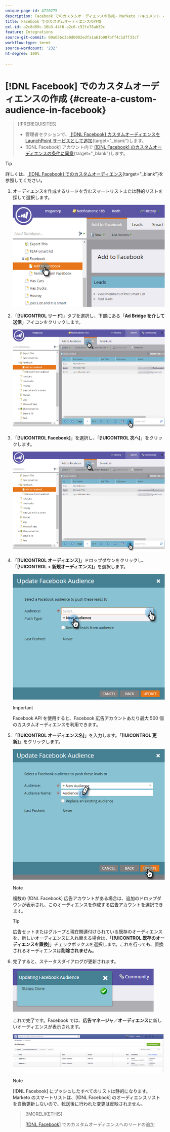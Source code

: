 ```yaml
---
unique-page-id: 4720275
description: Facebook でのカスタムオーディエンスの作成- Marketo ドキュメント - 製品ドキュメント
title: Facebook でのカスタムオーディエンスの作成
exl-id: a2c8d89c-16b3-44f6-a2c6-c52fe78ab39c
feature: Integrations
source-git-commit: 09a656c3a0d0002edfa1a61b987bff4c1dff33cf
workflow-type: tm+mt
source-wordcount: '232'
ht-degree: 100%

---
```


# [!DNL Facebook] でのカスタムオーディエンスの作成 {#create-a-custom-audience-in-facebook}

>[!PREREQUISITES]
>
>* 管理者セクションで、[ [!DNL Facebook]  カスタムオーディエンスを LaunchPoint サービスとして追加](/help/marketo/product-docs/demand-generation/ad-network-integrations/add-facebook-custom-audiences-as-a-launchpoint-service.md){target="_blank"}します。
>* [!DNL Facebook] アカウント内で [ [!DNL Facebook] のカスタムオーディエンスの条件に同意](https://www.facebook.com/ads/manage/customaudiences/tos.php){target="_blank"}します。

>[!TIP]
>
>詳しくは、[ [!DNL Facebook] でのカスタムオーディエンス](https://www.facebook.com/help/341425252616329){target="_blank"}を参照してください。

1. オーディエンスを作成するリードを含むスマートリストまたは静的リストを探して選択します。

   ![](assets/create-a-custom-audience-in-facebook-1.png)

1. 「**[!UICONTROL リード]**」タブを選択し、下部にある「**Ad Bridge を介して送信**」アイコンをクリックします。

   ![](assets/create-a-custom-audience-in-facebook-2.png)

1. 「**[!UICONTROL Facebook]**」を選択し、「**[!UICONTROL 次へ]**」をクリックします。

   ![](assets/create-a-custom-audience-in-facebook-3.png)

1. 「**[!UICONTROL オーディエンス]**」ドロップダウンをクリックし、「**[!UICONTROL + 新規オーディエンス]**」を選択します。

   ![](assets/create-a-custom-audience-in-facebook-4.png)

   >[!IMPORTANT]
   >
   >Facebook API を使用すると、Facebook 広告アカウントあたり最大 500 個のカスタムオーディエンスを利用できます。

1. 「**[!UICONTROL オーディエンス名]**」を入力します。「**[!UICONTROL 更新]**」をクリックします。

   ![](assets/create-a-custom-audience-in-facebook-5.png)

   >[!NOTE]
   >
   >複数の [!DNL Facebook] 広告アカウントがある場合は、追加のドロップダウンが表示され、このオーディエンスを作成する広告アカウントを選択できます。

   >[!TIP]
   >
   >広告セットまたはグループと現在関連付けられている既存のオーディエンスを、新しいオーディエンスに入れ替える場合は、「**[!UICONTROL 既存のオーディエンスを置換]**」チェックボックスを選択します。これを行っても、置換されるオーディエンスは&#x200B;**削除されません**。

1. 完了すると、ステータスダイアログが更新されます。

   ![](assets/create-a-custom-audience-in-facebook-6.png)

   これで完了です。Facebook では、**広告マネージャ**／**オーディエンス**&#x200B;に新しいオーディエンスが表示されます。

   ![](assets/create-a-custom-audience-in-facebook-7.png)

   >[!NOTE]
   >
   >[!DNL Facebook] にプッシュしたすべてのリストは静的になります。Marketo のスマートリストは、[!DNL Facebook] のオーディエンスリストを自動更新しないので、転送後に行われた変更は反映されません。

   >[!MORELIKETHIS]
   >
   >[ [!DNL Facebook]](/help/marketo/product-docs/demand-generation/facebook/add-leads-to-a-custom-audience-in-facebook.md) でのカスタムオーディエンスへのリードの追加
